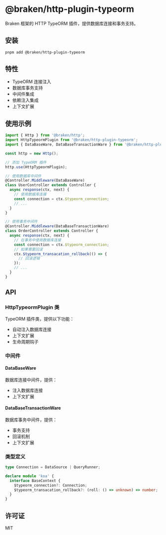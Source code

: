 # @braken/http-plugin-typeorm

Braken 框架的 HTTP TypeORM 插件，提供数据库连接和事务支持。

## 安装

```bash
pnpm add @braken/http-plugin-typeorm
```

## 特性

- TypeORM 连接注入
- 数据库事务支持
- 中间件集成
- 依赖注入集成
- 上下文扩展

## 使用示例

```typescript
import { Http } from '@braken/http';
import HttpTypeormPlugin from '@braken/http-plugin-typeorm';
import { DataBaseWare, DataBaseTransactionWare } from '@braken/http-plugin-typeorm';

const http = new Http();

// 添加 TypeORM 插件
http.use(HttpTypeormPlugin);

// 使用数据库中间件
@Controller.Middleware(DataBaseWare)
class UserController extends Controller {
  async response(ctx, next) {
    // 使用数据库连接
    const connection = ctx.$typeorm_connection;
    // ...
  }
}

// 使用事务中间件
@Controller.Middleware(DataBaseTransactionWare)
class OrderController extends Controller {
  async response(ctx, next) {
    // 在事务中使用数据库连接
    const connection = ctx.$typeorm_connection;
    // 如果需要回滚
    ctx.$typeorm_transacation_rollback(() => {
      // 回滚逻辑
    });
    // ...
  }
}
```

## API

### HttpTypeormPlugin 类

TypeORM 插件类，提供以下功能：

- 自动注入数据库连接
- 上下文扩展
- 生命周期钩子

### 中间件

#### DataBaseWare
数据库连接中间件，提供：
- 注入数据库连接
- 上下文扩展

#### DataBaseTransactionWare
数据库事务中间件，提供：
- 事务支持
- 回滚机制
- 上下文扩展

### 类型定义

```typescript
type Connection = DataSource | QueryRunner;

declare module 'koa' {
  interface BaseContext {
    $typeorm_connection?: Connection;
    $typeorm_transacation_rollback?: (roll: () => unknown) => number;
  }
}
```

## 许可证

MIT 